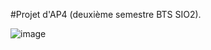 #Projet d'AP4 (deuxième semestre BTS SIO2).

![image](https://user-images.githubusercontent.com/90783059/161257629-969b8c62-7435-400c-981d-1ba5b69ae1fd.png)
